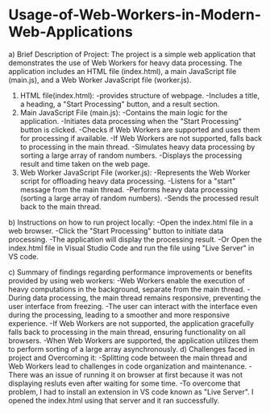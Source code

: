 # Usage-of-Web-Workers-in-Modern-Web-Applications
a) Brief Description of Project:
The project is a simple web application that demonstrates the use of Web Workers for heavy data processing. The application includes an HTML file (index.html), a main JavaScript file (main.js), and a Web Worker JavaScript file (worker.js).
1) HTML file(index.html):
   -provides structure of webpage.
   -Includes a title, a heading, a "Start Processing" button, and a result section.
2) Main JavaScript File (main.js):
   -Contains the main logic for the application.
   -Initiates data processing when the "Start Processing" button is clicked.
   -Checks if Web Workers are supported and uses them for processing if available.
   -If Web Workers are not supported, falls back to processing in the main thread.
   -Simulates heavy data processing by sorting a large array of random numbers.
   -Displays the processing result and time taken on the web page.
3) Web Worker JavaScript File (worker.js):
   -Represents the Web Worker script for offloading heavy data processing.
   -Listens for a "start" message from the main thread.
   -Performs heavy data processing (sorting a large array of random numbers).
   -Sends the processed result back to the main thread.
   
b) Instructions on how to run project locally:
   -Open the index.html file in a web browser.
   -Click the "Start Processing" button to initiate data processing.
   -The application will display the processing result.
   -Or Open the index.html file in Visual Studio Code and run the file using "Live Server" in VS code.

c) Summary of findings regarding performance improvements or benefits provided by using web workers:
   -Web Workers enable the execution of heavy computations in the background, separate from the main thread.
   -During data processing, the main thread remains responsive, preventing the user interface from freezing.
   -The user can interact with the interface even during the processing, leading to a smoother and more responsive experience.
   -If Web Workers are not supported, the application gracefully falls back to processing in the main thread, ensuring functionality on 
    all browsers.
   -When Web Workers are supported, the application utilizes them to perform sorting of a large array asynchronously. 
d) Challenges faced in project and Overcoming it:
   -Splitting code between the main thread and Web Workers lead to challenges in code organization and maintenance.
   -There was an issue of running it on browser at first because it was not displaying resluts even after waiting for some time.
   -To overcome that problem, I had to install an extension in VS code known as "Live Server". I opened the index.html using that server 
    and it ran successfully.
